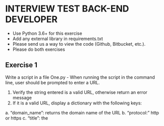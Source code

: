 # INTERVIEW TEST BACK-END DEVELOPER

* Use Python 3.6+ for this exercise
* Add any external library in requirements.txt
* Please send us a way to view the code (Github, Bitbucket, etc.).
* Please do both exercises

## Exercise 1

Write a script in a file One.py - When running the script in the command line, user should be
prompted to enter a URL.

1. Verify the string entered is a valid URL, otherwise return an error message
2. If it is a valid URL, display a dictionary with the following keys:

a. “domain_name”: returns the domain name of the URL
b. “protocol:” http or https
c. “title”: the <title> of the page
d. “image”: the URLs of all the images <img>
e. "stylesheets": the number of stylesheets present in the html of the page

## Exercise 2

Write a script in a file Two.py - When running the script in the command line, user should be
shown:

1. The 15min delayed bitcoin market price in EUR
2. Monthly conversion rate (last month, dynamically generated) from EUR to GBP from
the European Central Bank
3. The price from step 1 converted to GBP (official ECB rate)

## Resources

* ECB official API: https://sdw-wsrest.ecb.europa.eu/
* Bitcoin API: https://www.blockchain.com/api/exchange_rates_api

## Usage

Requires python 3.7 or above.
Install: `pip3 install -r requirements.txt`
Test: `py.test`
Run exercise one: `python3 One.py`
Run exercise two: `python3 Two.py`

## Development notes

I used requests, beautiful soup, and pytest for this project because they were used in other projects I have worked on.

I followed a test-driven approach to developing the code. For exercise one, I created separate classes and tested the 
public methods. For exercise two I was running out of time, and tested the private methods. I think either approach can 
work. Using separate classes is perhaps better for reuse and extensibility, whereas closed classes are perhaps simpler
and easier to understand.

The most difficult part of this assesment was interacting with the exchange rate API, due to the unexpected way it
returns data. As this was only assessment, I didn't want to spend a lot of time digging through the documentation I
came across the situation where the API does not return the data for the date requested, but instead returns the the "Last-Modified" date of when the most recent data is available.
  
I'm accustomed to seeing a cache control header in these situations, so when the API returned an empty response, I was
confused about what was happening. It took some time before I realised that I would have to issue multiple requests,
depending on the response from the server. I have an "apparent" solution that seems to work, although I am not sure 
whether it is doing the right thing. My current solution is:
1. Try fetch the exchange rate date for the current month.
2. If this fails, look at the Last-Modified header in the response, and query data for that date instead.
  
Here are the steps I took to debug the problem, that led to the "solution":
* Saw the request returning a "0" for the content response.
* Tried the request in CURL from the CLI. Noticed strange behaviour where content was returned in the terminal, after 
  CURL had returned to the command prompt. 
* Tried the request in the browser, while running Charles debugging proxy to intercept the connection. Saw that the 
  initial response was empty. I also saw that an additional request /response was made after the initial response, but
  Charles was not able to show the contents (I think due to SSL).
* Tried Wireshark while making the request from CURL. I could see that the response was returned as an HTTP chunked 
  response. This was new information, not shown by Charles.
* I started to suspect that the requests library might not be handling the chunked response correctly.
* I switched to urllib3 to try get lower level control over the communication channel. That gave me the same information
  I got from the requests library.
* I then tried a raw SSL socket, and could see exactly what was being sent to and from the server. The response was 
  intact, but contained a single "0" and nothing else. This was all the data that was sent before the server closed the 
  connection.
* At this point I realised the client might have to do more work, but I was unsure what was needed. I played around with
  the API parameters, namely the startPeriod and endPeriod, until I got a usable response.

Again, I don't know if my solution is correct. I suspect that digging into the documentation will confirm this as 
correct, or provide a better alternative.


